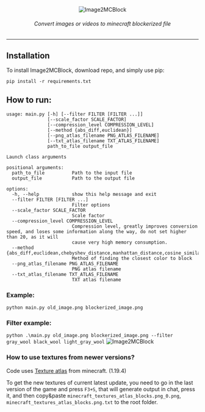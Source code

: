<center>
<img src="https://github.com/Vazno/Image2MCBlock/assets/96925396/b81e703f-14b4-434e-835b-6926649f0971" alt="Image2MCBlock">
</center>
<h6 align="center">Convert images or videos to minecraft blockerized file</h6>

---
## Installation
To install Image2MCBlock, download repo, and simply use pip:

`pip install -r requirements.txt`

## How to run:
```
usage: main.py [-h] [--filter FILTER [FILTER ...]]
               [--scale_factor SCALE_FACTOR]
               [--compression_level COMPRESSION_LEVEL]    
               [--method {abs_diff,euclidean}]
               [--png_atlas_filename PNG_ATLAS_FILENAME]  
               [--txt_atlas_filename TXT_ATLAS_FILENAME]  
               path_to_file output_file

Launch class arguments

positional arguments:
  path_to_file          Path to the input file
  output_file           Path to the output file

options:
  -h, --help            show this help message and exit
  --filter FILTER [FILTER ...]
                        Filter options
  --scale_factor SCALE_FACTOR
                        Scale factor
  --compression_level COMPRESSION_LEVEL
                        Compression level, greatly improves conversion speed, and loses some information along the way, do not set higher than 20, as it will   
                        cause very high memory consumption.
  --method {abs_diff,euclidean,chebyshev_distance,manhattan_distance,cosine_similarity,hamming_distance,canberra_distance}
                        Method of finding the closest color to block
  --png_atlas_filename PNG_ATLAS_FILENAME
                        PNG atlas filename
  --txt_atlas_filename TXT_ATLAS_FILENAME
                        TXT atlas filename
```
### Example:
`python main.py old_image.png blockerized_image.png`

### Filter example:
`python .\main.py old_image.png blockerized_image.png --filter gray_wool black_wool light_gray_wool`
<img src="https://github.com/Vazno/Image2MCBlock/assets/96925396/116781f7-a7f0-41b8-910b-931129c9f843" alt="Image2MCBlock">
</center>

### How to use textures from newer versions?
Code uses [Texture atlas](https://minecraft.fandom.com/wiki/Texture_atlas) from minecraft. (1.19.4)

To get the new textures of current latest update, you need to go in the last version of the game and press `F3+S`, that will generate output in chat, press it, and then copy&paste `minecraft_textures_atlas_blocks.png_0.png`, `minecraft_textures_atlas_blocks.png.txt` to the root folder.

